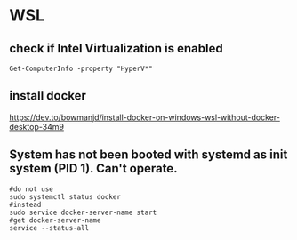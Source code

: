 # WSL

## check if Intel Virtualization is enabled
```
Get-ComputerInfo -property "HyperV*"
```

## install docker
https://dev.to/bowmanjd/install-docker-on-windows-wsl-without-docker-desktop-34m9

## System has not been booted with systemd as init system (PID 1). Can't operate.
```
#do not use
sudo systemctl status docker
#instead
sudo service docker-server-name start
#get docker-server-name
service --status-all
```
